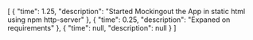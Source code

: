 [
	{
		"time": 1.25,
		"description": "Started Mockingout the App in static html using npm http-server"
	},
	{
		"time": 0.25,
		"description": "Expaned on requirements"
	},
	{
		"time": null,
		"description": null
	}
]